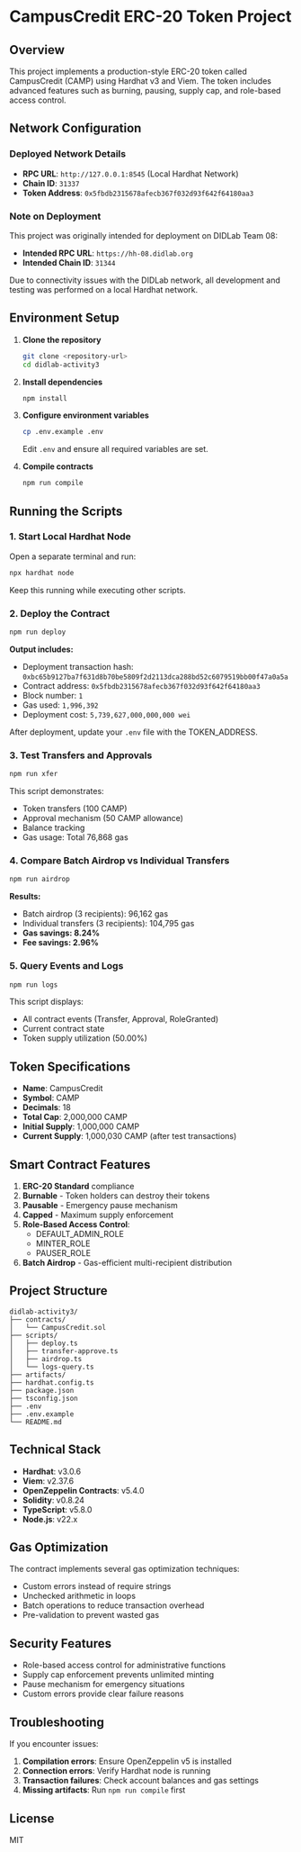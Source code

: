 # CampusCredit ERC-20 Token Project

## Overview

This project implements a production-style ERC-20 token called CampusCredit (CAMP) using Hardhat v3 and Viem. The token includes advanced features such as burning, pausing, supply cap, and role-based access control.

## Network Configuration

### Deployed Network Details
- **RPC URL**: `http://127.0.0.1:8545` (Local Hardhat Network)
- **Chain ID**: `31337`
- **Token Address**: `0x5fbdb2315678afecb367f032d93f642f64180aa3`

### Note on Deployment
This project was originally intended for deployment on DIDLab Team 08:
- **Intended RPC URL**: `https://hh-08.didlab.org`
- **Intended Chain ID**: `31344`

Due to connectivity issues with the DIDLab network, all development and testing was performed on a local Hardhat network.

## Environment Setup

1. **Clone the repository**
   ```bash
   git clone <repository-url>
   cd didlab-activity3
   ```

2. **Install dependencies**
   ```bash
   npm install
   ```

3. **Configure environment variables**
   ```bash
   cp .env.example .env
   ```
   Edit `.env` and ensure all required variables are set.

4. **Compile contracts**
   ```bash
   npm run compile
   ```

## Running the Scripts

### 1. Start Local Hardhat Node
Open a separate terminal and run:
```bash
npx hardhat node
```
Keep this running while executing other scripts.

### 2. Deploy the Contract
```bash
npm run deploy
```

**Output includes:**
- Deployment transaction hash: `0xbc65b9127ba7f631d8b70be5809f2d2113dca288bd52c6079519bb00f47a0a5a`
- Contract address: `0x5fbdb2315678afecb367f032d93f642f64180aa3`
- Block number: `1`
- Gas used: `1,996,392`
- Deployment cost: `5,739,627,000,000,000 wei`

After deployment, update your `.env` file with the TOKEN_ADDRESS.

### 3. Test Transfers and Approvals
```bash
npm run xfer
```

This script demonstrates:
- Token transfers (100 CAMP)
- Approval mechanism (50 CAMP allowance)
- Balance tracking
- Gas usage: Total 76,868 gas

### 4. Compare Batch Airdrop vs Individual Transfers
```bash
npm run airdrop
```

**Results:**
- Batch airdrop (3 recipients): 96,162 gas
- Individual transfers (3 recipients): 104,795 gas
- **Gas savings: 8.24%**
- **Fee savings: 2.96%**

### 5. Query Events and Logs
```bash
npm run logs
```

This script displays:
- All contract events (Transfer, Approval, RoleGranted)
- Current contract state
- Token supply utilization (50.00%)

## Token Specifications

- **Name**: CampusCredit
- **Symbol**: CAMP
- **Decimals**: 18
- **Total Cap**: 2,000,000 CAMP
- **Initial Supply**: 1,000,000 CAMP
- **Current Supply**: 1,000,030 CAMP (after test transactions)

## Smart Contract Features

1. **ERC-20 Standard** compliance
2. **Burnable** - Token holders can destroy their tokens
3. **Pausable** - Emergency pause mechanism
4. **Capped** - Maximum supply enforcement
5. **Role-Based Access Control**:
   - DEFAULT_ADMIN_ROLE
   - MINTER_ROLE
   - PAUSER_ROLE
6. **Batch Airdrop** - Gas-efficient multi-recipient distribution

## Project Structure

```
didlab-activity3/
├── contracts/
│   └── CampusCredit.sol
├── scripts/
│   ├── deploy.ts
│   ├── transfer-approve.ts
│   ├── airdrop.ts
│   └── logs-query.ts
├── artifacts/
├── hardhat.config.ts
├── package.json
├── tsconfig.json
├── .env
├── .env.example
└── README.md
```

## Technical Stack

- **Hardhat**: v3.0.6
- **Viem**: v2.37.6
- **OpenZeppelin Contracts**: v5.4.0
- **Solidity**: v0.8.24
- **TypeScript**: v5.8.0
- **Node.js**: v22.x

## Gas Optimization

The contract implements several gas optimization techniques:
- Custom errors instead of require strings
- Unchecked arithmetic in loops
- Batch operations to reduce transaction overhead
- Pre-validation to prevent wasted gas

## Security Features

- Role-based access control for administrative functions
- Supply cap enforcement prevents unlimited minting
- Pause mechanism for emergency situations
- Custom errors provide clear failure reasons

## Troubleshooting

If you encounter issues:

1. **Compilation errors**: Ensure OpenZeppelin v5 is installed
2. **Connection errors**: Verify Hardhat node is running
3. **Transaction failures**: Check account balances and gas settings
4. **Missing artifacts**: Run `npm run compile` first

## License

MIT

